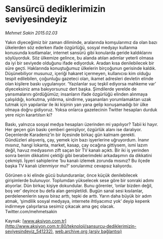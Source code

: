 # Sansürcü dediklerimizin seviyesindeyiz

*Mehmet Sakin 2015.02.03*

<div class="pNewsDetailMainContent" itemprop="articleBody">
 <p>
  Yakın diyeceğimiz bir zaman diliminde, aralarında komşularımız da olan bazı ülkelerden söz ederken ifade özgürlüğü, sosyal medyayı kullanma konusunda kısıtlamalar, internet sansürü gibi konularda geride kaldıklarını söylüyorduk. Söz ülkemize gelince, bu alanda atılan adımlar yeterli olmasa da iyi bir seviyede olduğunu ifade ediyorduk. Aradan kısa denilebilecek bir süre geçti. Haklarında konuştuğumuz ülkelerin birçoğunun gerisinde kaldık. Düşünebiliyor musunuz, içeriği hakaret içermeyen, kullanıcısı kim olduğu tespit edilebilen, çoğunluğu gazeteci olan, ikamet adresleri devletin elinde olan kişilere baskı uygulanıyor. ‘Yazılanlar suç teşkil ediyorsa mahkeme var’ diyeceksiniz ama bakıyorsunuz dert başka. Şimdilerde yerelde de yansımalarını gördüğümüz; insanların ifade özgürlüğü elinden alınmaya çalışıldığı, korkutma, yıldırma, sindirme, yaşananları yorumlamaktan uzak tutmak için yapılanlar ile iki kişinin yan yana gelip konuşamadığı bir ülke olmaya doğru gidiyoruz. Yoksa onlarca gazetecinin Twitter hesapları durduk yere niçin karartılsın ki?
 </p>
 <p>
  Baskı, yalnızca sosyal medya hesapları üzerinden mi yapılıyor? Tabii ki hayır. Her geçen gün baskı çemberi genişliyor, özgürlük alanı ise daralıyor. Geçenlerde Karadeniz’in bir ilçesinde birkaç gün kalmam gerekti. Gündüzleri alışveriş, çay, yemek için bazı işyerlerine uğruyordum. İnanır mısınız, hangi lokanta, market, kasap, çay ocağına gittiysem, ismi lazım değil, havuz medyasının zift saçan bir TV kanalı açıktı. Bir iki iş yerinden sonra benim dikkatimi çektiği gibi beraberimdeki arkadaşımın da dikkatini çekmişti. İşyeri sahiplerine ‘bu kanalı izlemek zorunda mısınız? Bu ilçede başka TV kanalı izlenmiyor mu?’ sorularımız cevapsız kalıyordu.
 </p>
 <p>
  Görünen o ki elinde gücü bulunduranlar, önce küçük denilebilecek girişimlerde bulunuyor. Toplumdan yükselecek sese göre bir sonraki adımı atıyorlar. Dün birkaç kişiye dokundular. Bunu görenler, ‘onlar bizden değil, boş ver’ deyince bu defa alan genişletildi. Bugün sanal sesi kısılanlar, perdelenenlerin sayısı biraz arttı, tepki de arttı. Yarın daha büyük bir adım atmak, ‘şimdilik sosyal medyaya, internete ihtiyacımız yok’ deyip kepenk indirmeye çalışırlarsa sesimiz çıkacak ama geç olacak.
  <br/>
  Twitter.com/mehmetsakin
 </p>
</div>


Kaynak: [www.aksiyon.com.tr](http://www.aksiyon.com.tr:80/teknoloji/sansurcu-dediklerimizin-seviyesindeyiz_541232), [web.archive.org (arşiv bağlantısı)](http://web.archive.org/web/20150311105035/http://www.aksiyon.com.tr:80/teknoloji/sansurcu-dediklerimizin-seviyesindeyiz_541232)
